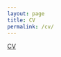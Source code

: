 ```yaml
---
layout: page
title: CV
permalink: /cv/
---
```


[CV](https://furkandikmen.com/assets/CV/CV_Furkan_Dikmen_.pdf)

